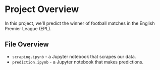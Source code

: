# Project Overview 

In this project, we'll predict the winner of football matches in the English Premier League (EPL).

## File Overview 
* `scraping.ipynb` - a Jupyter notebook that scrapes our data.
* `prediction.ipynb` - a Jupyter notebook that makes predictions.
